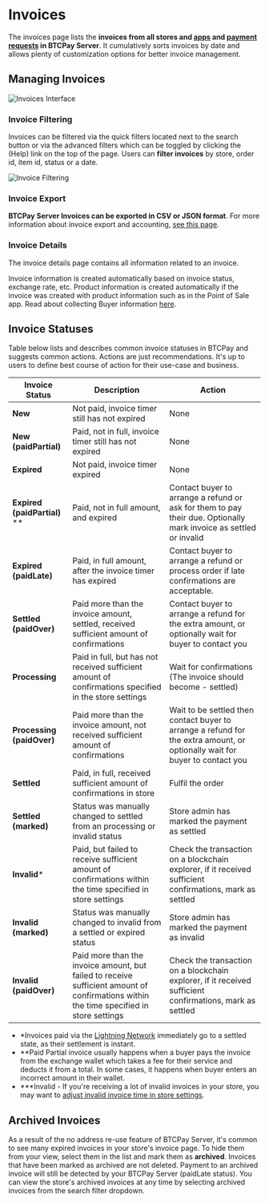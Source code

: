 # Invoices

The invoices page lists the **invoices from all stores and [apps](./Apps.md) and [payment requests](./PaymentRequests.md) in BTCPay Server**.
It cumulatively sorts invoices by date and allows plenty of customization options for better invoice management.

## Managing Invoices

![Invoices Interface](./img/Invoices.png "BTCPay Server invoices")

### Invoice Filtering

Invoices can be filtered via the quick filters located next to the search button or via the advanced filters which can be toggled by clicking the (Help) link on the top of the page.
Users can **filter invoices** by store, order id, item id, status or a date.

![Invoice Filtering](./img/InvoiceFiltering.gif "Filter BTCPay Server invoices")

### Invoice Export

**BTCPay Server Invoices can be exported in CSV or JSON format**.
For more information about invoice export and accounting, [see this page](./Accounting.md).

### Invoice Details

The invoice details page contains all information related to an invoice.

Invoice information is created automatically based on invoice status, exchange rate, etc. Product information is created automatically if the invoice was created with product information such as in the Point of Sale app. Read about collecting Buyer information [here](./FAQ/Stores.md#how-to-collect-additional-buyer-information).

## Invoice Statuses

Table below lists and describes common invoice statuses in BTCPay and suggests common actions.
Actions are just recommendations.
It's up to users to define best course of action for their use-case and business.

| Invoice Status         | Description                                                  | Action        |
| ---------------------- | ------------------------------------------------------------ | ------------- |
| **New**                     | Not paid, invoice timer still has not expired                | None          |
| **New (paidPartial)**       | Paid, not in full, invoice timer still has not expired        | None          |
| **Expired**                 | Not paid, invoice timer expired                              | None          |
| **Expired (paidPartial)** **| Paid, not in full amount, and expired                    | Contact buyer to arrange a refund or ask for them to pay their due. Optionally mark invoice as settled or invalid |
| **Expired (paidLate)**      | Paid, in full amount, after the invoice timer has expired                     | Contact buyer to arrange a refund or process order if late confirmations are acceptable.  | Optionally mark as settled or mark as invalid |
| **Settled (paidOver)**      | Paid more than the invoice amount, settled, received sufficient amount of confirmations | Contact buyer to arrange a refund for the extra amount, or optionally wait for buyer to contact you |
| **Processing**              | Paid in full, but has not received sufficient amount of confirmations specified in the store settings | Wait for confirmations (The invoice should become - settled) |
| **Processing (paidOver)**   | Paid more than the invoice amount, not received sufficient amount of confirmations | Wait to be settled then contact buyer to arrange a refund for the extra amount, or optionally wait for buyer to contact you |
| **Settled**                 | Paid, in full, received sufficient amount of confirmations in store | Fulfil the order |
| **Settled (marked)**        | Status was manually changed to settled from an processing or invalid status | Store admin has marked the payment as settled |
| **Invalid***                | Paid, but failed to receive sufficient amount of confirmations within the time specified in store settings | Check the transaction on a blockchain explorer, if it received sufficient confirmations, mark as settled |
| **Invalid (marked)**        | Status was manually changed to invalid from a settled or expired status | Store admin has marked the payment as invalid |
| **Invalid (paidOver)**      | Paid more than the invoice amount, but failed to receive sufficient amount of confirmations within the time specified in store settings | Check the transaction on a blockchain explorer, if it received sufficient confirmations, mark as settled |

* *Invoices paid via the [Lightning Network](./LightningNetwork.md) immediately go to a settled state, as their settlement is instant.
* **Paid Partial invoice usually happens when a buyer pays the invoice from the exchange wallet  which takes a fee for their service and deducts it from a total. In some cases, it happens when buyer enters an incorrect amount in their wallet.
* ***Invalid - If you're receiving a lot of invalid invoices in your store, you may want to [adjust invalid invoice time in store settings](./FAQ/Stores.md#payment-invalid-if-transactions-fails-to-confirm-minutes-after-invoice-expiration).

## Archived Invoices

As a result of the no address re-use feature of BTCPay Server, it's common to see many expired invoices in your store's invoice page. To hide them from your view, select them in the list and mark them as **archived**. Invoices that have been marked as archived are not deleted. Payment to an archived invoice will still be detected by your BTCPay Server (paidLate status). You can view the store's archived invoices at any time by selecting archived invoices from the search filter dropdown.
